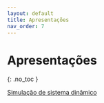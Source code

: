 ```yaml
---
layout: default
title: Apresentações
nav_order: 7
---
```


# Apresentações
{: .no_toc }

[Simulação de sistema dinâmico](\SimulaEDO.html)